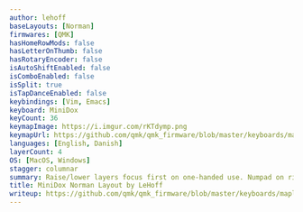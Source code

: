 ```yaml
---
author: lehoff
baseLayouts: [Norman]
firmwares: [QMK]
hasHomeRowMods: false
hasLetterOnThumb: false
hasRotaryEncoder: false
isAutoShiftEnabled: false
isComboEnabled: false
isSplit: true
isTapDanceEnabled: false
keybindings: [Vim, Emacs]
keyboard: MiniDox
keyCount: 36
keymapImage: https://i.imgur.com/rKTdymp.png
keymapUrl: https://github.com/qmk/qmk_firmware/blob/master/keyboards/maple_computing/minidox/keymaps/norman
languages: [English, Danish]
layerCount: 4
OS: [MacOS, Windows]
stagger: columnar
summary: Raise/lower layers focus first on one-handed use. Numpad on right hand with raise layer. Navigation on left hand with lower layer (ESDF). All thumb keys are hold/tap dual function keys
title: MiniDox Norman Layout by LeHoff
writeup: https://github.com/qmk/qmk_firmware/blob/master/keyboards/maple_computing/minidox/keymaps/norman/readme.md
---
```

